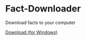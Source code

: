 # Fact-Downloader
Download facts to your computer

[Download (for Windows)](https://github.com/DaCosySheeep/Fact-Downloader/raw/main/factdownloader-1.0.0-setup.exe)
